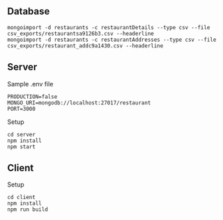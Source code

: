 ## Database

```
mongoimport -d restaurants -c restaurantDetails --type csv --file csv_exports/restaurantsa9126b3.csv --headerline
mongoimport -d restaurants -c restaurantAddresses --type csv --file csv_exports/restaurant_addc9a1430.csv --headerline
```

## Server

Sample .env file
```
PRODUCTION=false
MONGO_URI=mongodb://localhost:27017/restaurant
PORT=3000
```

Setup
```
cd server
npm install
npm start
```

## Client

Setup
```
cd client
npm install
npm run build
```